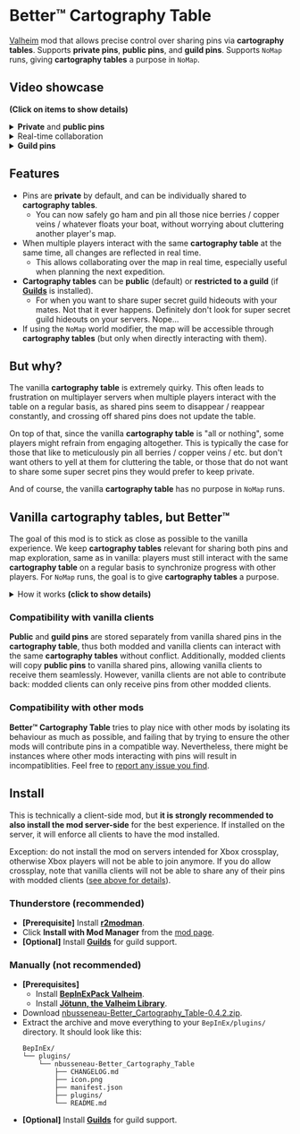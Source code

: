 # Better™️ Cartography Table

[Valheim](https://store.steampowered.com/app/892970/Valheim/) mod that allows precise control over sharing pins via **cartography tables**.
Supports **private pins**, **public pins**, and **guild pins**.
Supports `NoMap` runs, giving **cartography tables** a purpose in `NoMap`.

## Video showcase

**(Click on items to show details)**

<details>
<summary><b>Private</b> and <b>public pins</b></summary>

Astrid and Brynhild are playing together, however Astrid has a tad too many mushroom pins for Brynhild's liking.
Thanks to **Better™️ Cartography Table**, their friendship is safe, as Astrid can selectively decide which pins to share on the public cartography table.

https://github.com/nbusseneau/BetterCartographyTable/assets/4659919/e13e6267-88ad-4aee-bdfe-f78e807bc2f8

</details>

<details>
<summary>Real-time collaboration</summary>

Astrid and Brynhild are planning their next expedition.
Thanks to **Better™️ Cartography Table**, it will be a great success, as they can collaborate and prepare it in real time on the public cartography table.

https://github.com/nbusseneau/BetterCartographyTable/assets/4659919/e535a301-994f-4129-b9ec-3e51685bab2c

</details>

<details>
<summary><b>Guild pins</b></summary>

Astrid and Brynhild are members of rival guilds (The Mushroom Enjoyers and The Ground Shakers), and neither wants their archnemesis to know about their secret hideout.
Thanks to **Better™️ Cartography Table**, their rivalry is fueled, as guild members can share guild-only pins on their guild-restricted cartography table.

https://github.com/nbusseneau/BetterCartographyTable/assets/4659919/421e90b4-f00f-4047-b9ce-3839ac499035

</details>

## Features

- Pins are **private** by default, and can be individually shared to **cartography tables**.
  - You can now safely go ham and pin all those nice berries / copper veins / whatever floats your boat, without worrying about cluttering another player's map.
- When multiple players interact with the same **cartography table** at the same time, all changes are reflected in real time.
  - This allows collaborating over the map in real time, especially useful when planning the next expedition.
- **Cartography tables** can be **public** (default) or **restricted to a guild** (if [**Guilds**](https://thunderstore.io/c/valheim/p/Smoothbrain/Guilds/) is installed).
  - For when you want to share super secret guild hideouts with your mates. Not that it ever happens. Definitely don't look for super secret guild hideouts on your servers. Nope...
- If using the `NoMap` world modifier, the map will be accessible through **cartography tables** (but only when directly interacting with them).

## But why?

The vanilla **cartography table** is extremely quirky.
This often leads to frustration on multiplayer servers when multiple players interact with the table on a regular basis, as shared pins seem to disappear / reappear constantly, and crossing off shared pins does not update the table.

On top of that, since the vanilla **cartography table** is "all or nothing", some players might refrain from engaging altogether.
This is typically the case for those that like to meticulously pin all berries / copper veins / etc. but don't want others to yell at them for cluttering the table, or those that do not want to share some super secret pins they would prefer to keep private.

And of course, the vanilla **cartography table** has no purpose in `NoMap` runs.

## Vanilla cartography tables, but Better™️

The goal of this mod is to stick as close as possible to the vanilla experience.
We keep **cartography tables** relevant for sharing both pins and map exploration, same as in vanilla: players must still interact with the same **cartography table** on a regular basis to synchronize progress with other players.
For `NoMap` runs, the goal is to give **cartography tables** a purpose.

<details>
<summary>How it works <b>(click to show details)</b></summary>

- When opening the map without interacting with a **cartography table**:
  - **Private pins** can be interacted with, same as in vanilla.
  - **Public** or **guild pins** previously retrieved from a **cartography table** can be shown or hidden (akin to vanilla shared pins), but cannot be interacted with (cannot cross off, cannot remove).
  - In `NoMap` runs, the map will still refuse to open: it can only open by interacting with a **cartography table**.
- When interacting with a **cartography table**:
  - Synchronize map exploration, same as in vanilla.
  - Retrieve **public** or **guild pins** currently shared to the table.
  - Open the map:
    - **Private pins** can be interacted with, same as in vanilla, but can additionally be shared to the table (becoming **public** or **guild pins**).
    - **Public** or **guild pins** can be crossed off / removed akin to vanilla, or unshared from the table (becoming **private pins**).
    - When multiple players interact with the same **cartography table** at the same time, all changes to **public** or **guild pins** are reflected in real time.
- If [**Guilds**](https://thunderstore.io/c/valheim/p/Smoothbrain/Guilds/) is installed, **cartography tables** can be switched between **public mode** (default) or **guild mode**. When a table is in **guild mode**, only its guild members can interact with it.

</details>

### Compatibility with vanilla clients

**Public** and **guild pins** are stored separately from vanilla shared pins in the **cartography table**, thus both modded and vanilla clients can interact with the same **cartography tables** without conflict.
Additionally, modded clients will copy **public pins** to vanilla shared pins, allowing vanilla clients to receive them seamlessly.
However, vanilla clients are not able to contribute back: modded clients can only receive pins from other modded clients.

### Compatibility with other mods

**Better™️ Cartography Table** tries to play nice with other mods by isolating its behaviour as much as possible, and failing that by trying to ensure the other mods will contribute pins in a compatible way. Nevertheless, there might be instances where other mods interacting with pins will result in incompatiblities. Feel free to [report any issue you find](https://github.com/nbusseneau/BetterCartographyTable/issues/new).

## Install

This is technically a client-side mod, but **it is strongly recommended to also install the mod server-side** for the best experience.
If installed on the server, it will enforce all clients to have the mod installed.

Exception: do not install the mod on servers intended for Xbox crossplay, otherwise Xbox players will not be able to join anymore.
If you do allow crossplay, note that vanilla clients will not be able to share any of their pins with modded clients ([see above for details](#compatibility-with-vanilla-clients)).

### Thunderstore (recommended)

- **[Prerequisite]** Install [**r2modman**](https://thunderstore.io/c/valheim/p/ebkr/r2modman/).
- Click **Install with Mod Manager** from the [mod page](https://thunderstore.io/c/valheim/p/nbusseneau/Better_Cartography_Table/).
- **[Optional]** Install [**Guilds**](https://thunderstore.io/c/valheim/p/Smoothbrain/Guilds/) for guild support.

### Manually (not recommended)

- **[Prerequisites]**
  - Install [**BepInExPack Valheim**](https://thunderstore.io/c/valheim/p/denikson/BepInExPack_Valheim/).
  - Install [**Jötunn, the Valheim Library**](https://thunderstore.io/c/valheim/p/ValheimModding/Jotunn/).
- Download [nbusseneau-Better_Cartography_Table-0.4.2.zip](https://github.com/nbusseneau/BetterCartographyTable/releases/latest/download/nbusseneau-Better_Cartography_Table-0.4.2.zip).
- Extract the archive and move everything to your `BepInEx/plugins/` directory. It should look like this:
  ```
  BepInEx/
  └── plugins/
      └── nbusseneau-Better_Cartography_Table
          ├── CHANGELOG.md
          ├── icon.png
          ├── manifest.json
          ├── plugins/
          └── README.md
  ```
- **[Optional]** Install [**Guilds**](https://thunderstore.io/c/valheim/p/Smoothbrain/Guilds/) for guild support.

